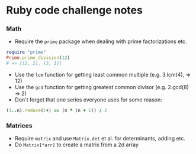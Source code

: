 # Ruby code challenge notes

### Math

* Require the `prime` package when dealing with prime factorizations etc.
```ruby
require "prime"
Prime.prime_division(12)
# => [[2, 2], [3, 1]]
```
* Use the `lcm` function for getting least common multiple (e.g. 3.lcm(4), => 12)
* Use the `gcd` function for getting greatest common divisor (e.g. 2.gcd(8) => 2)
* Don't forget that one series everyone uses for some reason:

```ruby
(1..n).reduce(:+) == (n * (n + 1)) / 2
```

### Matrices

* Require `matrix` and use `Matrix.det` et al. for determinants, adding etc.
* Do `Matrix[*arr]` to create a matrix from a 2d array
